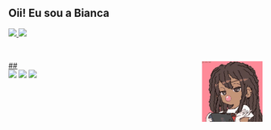 ## Oii! Eu sou a Bianca

<div>
  <a href="https://github.com/leitzke80">
  <img height="180em" src="https://github-readme-stats.vercel.app/api?username=leitzke80&show_icons=true&theme=dracula&include_all_commits=true&count_private=true"/>
  <img height="180em" src="https://github-readme-stats.vercel.app/api/top-langs/?username=leitzke80&layout=compact&langs_count=7&theme=dracula"/>
</div>
  
  ##
  
  <div style="display: inline_block"><br>
  <img align="right" alt="Gmns-Gif" height="120" width="120" src="https://github.com/gabrielbocoen/gabrielbocoen/blob/main/arts/GIF_20210910_093312.gif?raw=true">
  ##
  
  <div>
  <a href="https://instagram.com/leitzke_bianca" target="_blank"><img src="https://img.shields.io/badge/-Instagram-%23E4405F?style=for-the-badge&logo=instagram&logoColor=white" target="_blank"></a>
  <a href = "mailto:leitzkebianca80@gmail.com"><img src="https://img.shields.io/badge/-Gmail-%23333?style=for-the-badge&logo=gmail&logoColor=white" target="_blank"></a>
  <a href="https://www.linkedin.com/in/bianca-leitzke-911155189" target="_blank"><img src="https://img.shields.io/badge/-LinkedIn-%230077B5?style=for-the-badge&logo=linkedin&logoColor=white" target="_blank"></a> 
  </div>
